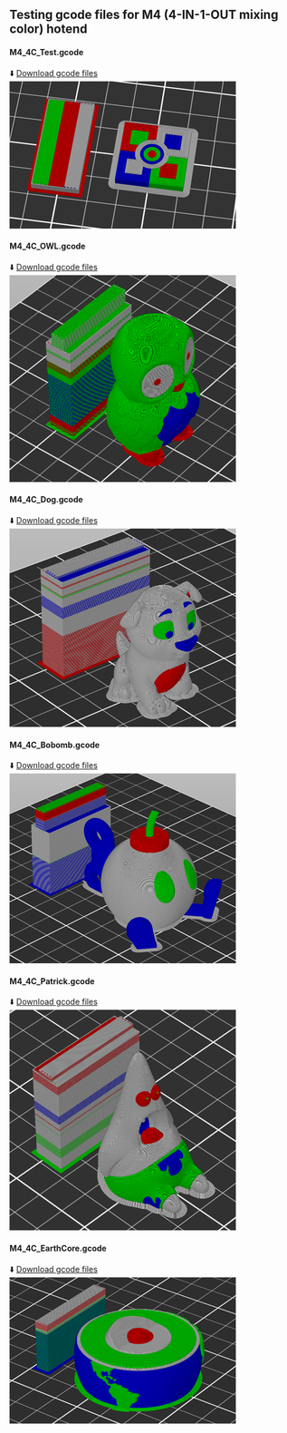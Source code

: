 ## Testing gcode files for M4 (4-IN-1-OUT mixing color) hotend
#### M4_4C_Test.gcode 
:arrow_down: [Download gcode files](M4_4C_test.zip)  
![](M4_4C_test.png)
#### M4_4C_OWL.gcode 
:arrow_down: [Download gcode files](M4_4C_OWL.zip)  
![](M4_4C_OWL.png)
#### M4_4C_Dog.gcode 
:arrow_down: [Download gcode files](M4_4C_Dog.zip)  
![](M4_4C_Dog.png)
#### M4_4C_Bobomb.gcode 
:arrow_down: [Download gcode files](M4_4C_Bobomb.zip)  
![](M4_4C_Bobomb.png)
#### M4_4C_Patrick.gcode 
:arrow_down: [Download gcode files](M4_4C_Patrick.zip)  
![](M4_4C_Patrick.png)
#### M4_4C_EarthCore.gcode 
:arrow_down: [Download gcode files](M4_4C_EarthCore.zip)  
![](M4_4C_EarthCore.png)
